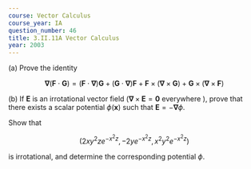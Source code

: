 ```yaml
---
course: Vector Calculus
course_year: IA
question_number: 46
title: 3.II.11A Vector Calculus
year: 2003
---
```



(a) Prove the identity

$$\boldsymbol{\nabla}(\mathbf{F} \cdot \mathbf{G})=(\mathbf{F} \cdot \boldsymbol{\nabla}) \mathbf{G}+(\mathbf{G} \cdot \boldsymbol{\nabla}) \mathbf{F}+\mathbf{F} \times(\boldsymbol{\nabla} \times \mathbf{G})+\mathbf{G} \times(\boldsymbol{\nabla} \times \mathbf{F})$$

(b) If $\mathbf{E}$ is an irrotational vector field $(\boldsymbol{\nabla} \times \mathbf{E}=\mathbf{0}$ everywhere $)$, prove that there exists a scalar potential $\phi(\mathbf{x})$ such that $\mathbf{E}=-\boldsymbol{\nabla} \phi$.

Show that

$$\left(2 x y^{2} z e^{-x^{2} z},-2 y e^{-x^{2} z}, x^{2} y^{2} e^{-x^{2} z}\right)$$

is irrotational, and determine the corresponding potential $\phi$.